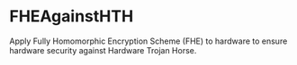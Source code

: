 # FHEAgainstHTH
Apply Fully Homomorphic Encryption Scheme (FHE) to hardware to ensure hardware security against Hardware Trojan Horse.
